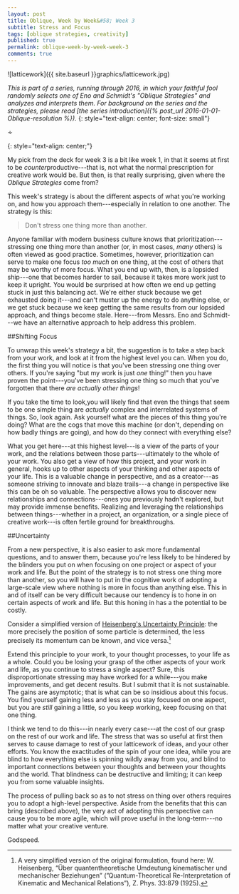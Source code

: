 ```yaml
---
layout: post
title: Oblique, Week by Week&#58; Week 3
subtitle: Stress and Focus
tags: [oblique strategies, creativity]
published: true
permalink: oblique-week-by-week-week-3
comments: true
---
```

![latticework]({{ site.baseurl }}graphics/latticework.jpg)

*This is part of a series, running through 2016, in which your faithful fool randomly selects one of Eno and Schmidt's "Oblique Strategies" and analyzes and interprets them. For background on the series and the strategies, please read [the series introduction]({% post_url 2016-01-01-Oblique-resolution %}).*
{: style="text-align: center; font-size: small"}

<p>&homtht;</p>
{: style="text-align: center;"}

My pick from the deck for week 3 is a bit like week 1, in that it seems at first to be *counter*productive---that is, not what the normal prescription for creative work would be. But then, is that really surprising, given where the *Oblique Strategies* come from?

This week's strategy is about the different aspects of what you're working on, and how you approach them---especially in relation to one another. The strategy is this:

>Don't stress one thing more than another.

Anyone familiar with modern business culture knows that prioritization---stressing one thing more than another (or, in most cases, *many* others) is often viewed as good practice. Sometimes, however, prioritization can serve to make one focus *too much* on one thing, at the cost of others that may be worthy of more focus. What you end up with, then, is a lopsided ship---one that becomes harder to sail, because it takes more work just to keep it upright. You would be surprised at how often we end up getting stuck in just this balancing act. We're either stuck because we get exhausted doing it---and can't muster up the energy to do anything else, or we get stuck because we keep getting the same results from our lopsided approach, and things become stale. Here---from Messrs. Eno and Schmidt---we have an alternative approach to help address this problem.


##Shifting Focus

To unwrap this week's strategy a bit, the suggestion is to take a step back from your work, and look at it from the highest level you can. When you do, the first thing you will notice is that you've been stressing one thing over others. If you're saying "but my work is just *one* thing!" then you have proven the point---you've been stressing one thing so much that you've forgotten that there *are actually other things*!

If you take the time to look,you will likely find that even the things that seem to be one simple thing are *actually* complex and interrelated systems of things. So, look again. Ask yourself what are the pieces of this thing you're doing? What are the cogs that move this machine (or don't, depending on how badly things are going), and how do they connect with everything else?

What you get here---at this highest level---is a view of the parts of your work, and the relations between those parts---ultimately to the whole of your work. You also get a view of how this project, and your work in general, hooks up to other aspects of your thinking and other aspects of your life. This is a valuable change in perspective, and as a creator---as someone striving to innovate and blaze trails---a change in perspective like this can be oh so valuable. The perspective allows you to discover new relationships and connections---ones you previously hadn't explored, but may provide immense benefits. Realizing and leveraging the relationships between things---whether in a project, an organization, or a single piece of creative work---is often fertile ground for breakthroughs.




##Uncertainty

From a new perspective, it is also easier to ask more fundamental questions, and to answer them, because you're less likely to be hindered by the blinders you put on when focusing on one project or aspect of your work and life. But the point of the strategy is to not stress one thing more than another, so you will have to put in the cognitive work of adopting a large-scale view where nothing is more in focus than anything else. This in and of itself can be very difficult because our tendency is to hone in on certain aspects of work and life. But this honing in has a the potential to be costly.


Consider a simplified version of [Heisenberg's Uncertainty Principle](https://en.wikipedia.org/wiki/Uncertainty_principle):
the more precisely the position of some particle is determined, the less precisely its momentum can be known, and vice versa.[^1]

Extend this principle to your work, to your thought processes, to your life as a whole. Could you be losing your grasp of the other aspects of your work and life, as you continue to stress a single aspect? Sure, this disproportionate stressing may have worked for a while---you make improvements, and get decent results. But I submit that it is not sustainable. The gains are asymptotic; that is what can be so insidious about this focus. You find yourself gaining less and less as you stay focused on one aspect, but you are *still* gaining a little, so you keep working, keep focusing on that one thing.

I think we tend to do this---in nearly every case---at the cost of our grasp on the rest of our work and life. The stress that was so useful at first then serves to cause damage to rest of your latticework of ideas, and your other efforts. You know the exactitudes of the spin of your one idea, while you are blind to how everything else is spinning wildly away from you, and blind to important connections between your thoughts and between your thoughts and the world. That blindness can be destructive and limiting; it can keep you from some valuable insights.

The process of pulling back so as to not stress on thing over others requires you to adopt a high-level perspective. Aside from the benefits that this can bring (described above), the very act of adopting this perspective can cause you to be more agile, which will prove useful in the long-term---no matter what your creative venture.

Godspeed.




[^1]: A very simplified version of the original formulation, found here: W. Heisenberg, “Über quantentheoretische Umdeutung kinematischer und mechanischer Beziehungen” (”Quantum-Theoretical Re-Interpretation of Kinematic and Mechanical Relations”), Z. Phys. 33:879 (1925).
